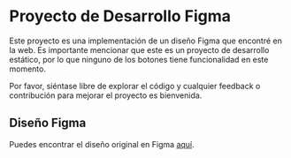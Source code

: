 # Proyecto de Desarrollo Figma

Este proyecto es una implementación de un diseño Figma que encontré en la web. Es importante mencionar que este es un proyecto de desarrollo estático, por lo que ninguno de los botones tiene funcionalidad en este momento.

Por favor, siéntase libre de explorar el código y cualquier feedback o contribución para mejorar el proyecto es bienvenida.
## Diseño Figma
Puedes encontrar el diseño original en Figma [aquí](https://www.figma.com/file/jdOO6RwStb9LpnNGQyY6fy/Agency-Landing-Page---Navytech-Web-Design-(Community)?type=design&node-id=74%3A91&mode=design&t=Tc1ocAf5ijXFPR4E-1).

